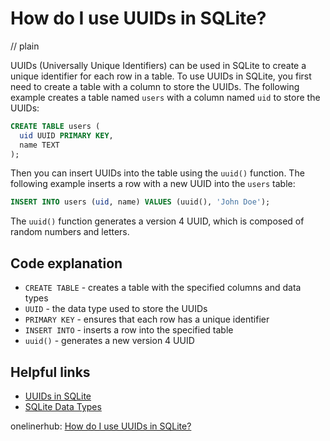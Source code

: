 # How do I use UUIDs in SQLite?
// plain

UUIDs (Universally Unique Identifiers) can be used in SQLite to create a unique identifier for each row in a table. To use UUIDs in SQLite, you first need to create a table with a column to store the UUIDs. The following example creates a table named `users` with a column named `uid` to store the UUIDs:

```sql
CREATE TABLE users (
  uid UUID PRIMARY KEY,
  name TEXT
);
```

Then you can insert UUIDs into the table using the `uuid()` function. The following example inserts a row with a new UUID into the `users` table:

```sql
INSERT INTO users (uid, name) VALUES (uuid(), 'John Doe');
```

The `uuid()` function generates a version 4 UUID, which is composed of random numbers and letters.

## Code explanation

* `CREATE TABLE` - creates a table with the specified columns and data types
* `UUID` - the data type used to store the UUIDs
* `PRIMARY KEY` - ensures that each row has a unique identifier
* `INSERT INTO` - inserts a row into the specified table
* `uuid()` - generates a new version 4 UUID

## Helpful links
* [UUIDs in SQLite](https://www.sqlite.org/uuid.html)
* [SQLite Data Types](https://www.sqlite.org/datatype3.html)

onelinerhub: [How do I use UUIDs in SQLite?](https://onelinerhub.com/sqlite/how-do-i-use-uuids-in-sqlite)